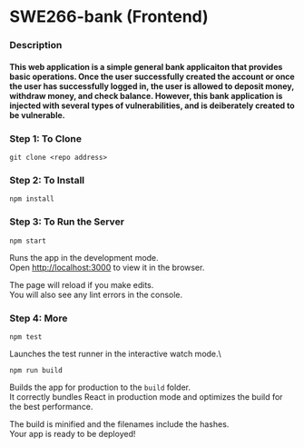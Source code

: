 # SWE266-bank (Frontend)
### Description
#### This web application is a simple general bank applicaiton that provides basic operations. Once the user successfully created the account or once the user has successfully logged in, the user is allowed to deposit money, withdraw money, and check balance. However, this bank application is injected with several types of vulnerabilities, and is deiberately created to be vulnerable.


### Step 1: To Clone
```
git clone <repo address>
```

### Step 2: To Install
```
npm install
```

### Step 3: To Run the Server
```
npm start
```

Runs the app in the development mode.\
Open [http://localhost:3000](http://localhost:3000) to view it in the browser.

The page will reload if you make edits.\
You will also see any lint errors in the console.

### Step 4: More

```
npm test
```

Launches the test runner in the interactive watch mode.\

```
npm run build
```

Builds the app for production to the `build` folder.\
It correctly bundles React in production mode and optimizes the build for the best performance.

The build is minified and the filenames include the hashes.\
Your app is ready to be deployed!
